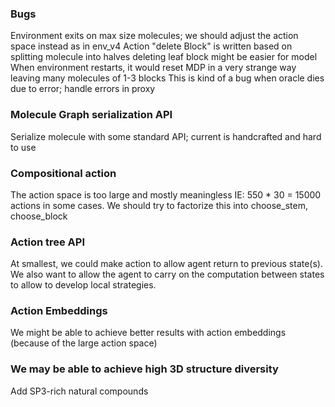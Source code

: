 ### Bugs
Environment exits on max size molecules; we should adjust the action space instead as in env_v4
Action "delete Block" is written based on splitting molecule into halves deleting leaf block might be easier for model
When environment restarts, it would reset MDP in a very strange way leaving many molecules of 1-3 blocks
This is kind of a bug when oracle dies due to error; handle errors in proxy


### Molecule Graph serialization API
Serialize molecule with some standard API; current is handcrafted and hard to use


### Compositional action
The action space is too large and mostly meaningless IE: 550 * 30 = 15000 actions in some cases. We should try to 
factorize this into choose_stem, choose_block


### Action tree API
At smallest, we could make action to allow agent return to previous state(s).
We also want to allow the agent to carry on the computation between states to allow to develop local strategies. 

### Action Embeddings
We might be able to achieve better results with action embeddings (because of the large action space)


### We may be able to achieve high 3D structure diversity
Add SP3-rich natural compounds